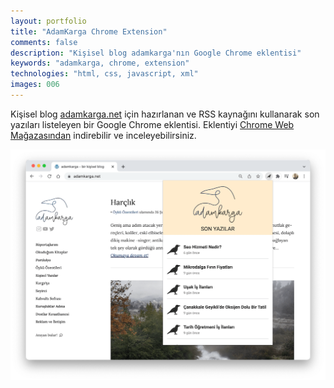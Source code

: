```yaml
---
layout: portfolio
title: "AdamKarga Chrome Extension"
comments: false
description: "Kişisel blog adamkarga'nın Google Chrome eklentisi"
keywords: "adamkarga, chrome, extension"
technologies: "html, css, javascript, xml"
images: 006
---
```


Kişisel blog [adamkarga.net](https://adamkarga.net) için hazırlanan ve RSS kaynağını kullanarak son yazıları listeleyen bir Google Chrome eklentisi.
Eklentiyi [Chrome Web Mağazasından](https://chrome.google.com/webstore/detail/adamkarga/jelcaghpojdnedagfjekniodaeoijgkg) indirebilir ve inceleyebilirsiniz.

![001](/assets/images/portfolio/006/001.png)